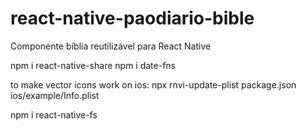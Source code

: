 # react-native-paodiario-bible

Componente bíblia reutilizável para React Native

npm i react-native-share
npm i date-fns

to make vector icons work on ios:
npx rnvi-update-plist package.json ios/example/Info.plist

npm i react-native-fs
